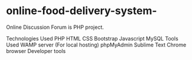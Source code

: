 # online-food-delivery-system-
Online Discussion Forum is PHP project.

Technologies Used
PHP
HTML
CSS
Bootstrap
Javascript
MySQL
Tools Used
WAMP server (For local hosting)
phpMyAdmin
Sublime Text
Chrome browser Developer tools
